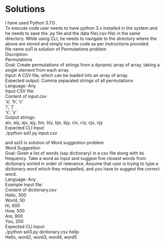 # Solutions

I have used Python 3.7.0 .<br>
To execute code user needs to have python 3.x installed in the system and he needs to save the .py file and the data file(.csv file) in the same directory. While using CLI, he needs to navigate to the directory where the above are stored and simply run the code as per instructions provided.<br>
file name sol1 is solution of Permutations problem<br>
Discription:<br>
Permutations<br>
Goal: Create permutations of strings from a dynamic array of array, taking a single element from each array.<br>
Input: A CSV file, which can be loaded into an array of array.<br>
Expected output: Comma separated strings of all permutations<br>
Language: Any<br>
Input CSV file:<br>
Content of input.csv<br>
‘a’, ‘b’, ‘c’<br>
‘i’, ‘j’<br>
‘x’, ‘y’<br>
Output strings:<br>
aix, aiy, ajx, ajy, bix, biy, bjx, bjy, cix, ciy, cjx, cjy<br>
Expected CLI Input<br>
./python sol1.py input.csv<br>


and sol3 is solution of Word suggestion problem<br>
Word Suggestion<br>
Goal: Given a list of words (say dictionary) in a csv file along with its frequency. Take a word as input and suggest five closest words from dictionary sorted in order of relevance. Assume that user is trying to type a dictionary word which they misspelled, and you have to suggest the correct word.<br>
Language: Any<br>
Example Input file:<br>
Content of dictionary.csv<br>
Hello, 300<br>
World, 50<br>
Hi, 600<br>
How, 500<br>
Are, 900<br>
You, 200<br>
Expected CLI Input:<br>
./python sol3.py dictionary.csv hellp<br>
Hello, word2, word3, word4, word5<br>
